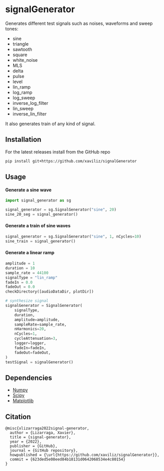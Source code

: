 # signalGenerator

Generates different test signals such as noises, waveforms and sweep tones:
* sine
* triangle
* sawtooth
* square
* white_noise
* MLS
* delta
* pulse
* level
* lin_ramp
* log_ramp
* log_sweep
* inverse_log_filter
* lin_sweep
* inverse_lin_filter

It also generates train of any kind of signal.

## Installation

For the latest releases install from the GitHub repo
```bash
pip install git+https://github.com/xaviliz/signalGenerator
```

## Usage

#### Generate a sine wave

```python
import signal_generator as sg

signal_generator = sg.SignalGenerator("sine", 20)
sine_20_seg = signal_generator()
```

#### Generate a train of sine waves

```python
signal_generator = sg.SignalGenerator("sine", 1, nCycles=10)
sine_train = signal_generator()
```

#### Generate a linear ramp

```python
amplitude = 1
duration = 10
sample_rate = 44100
signalType = "lin_ramp"
fadeIn = 0.0
fadeOut = 0.0
checkDirectory([audioDataDir, plotDir])

# synthesize signal
signalGenerator = SignalGenerator(
    signalType,
    duration,
    amplitude=amplitude,
    sampleRate=sample_rate,
    nHarmonics=20,
    nCycles=1,
    cycleAttenuation=3,
    logger=logger,
    fadeIn=fadeIn,
    fadeOut=fadeOut,
)
testSignal = signalGenerator()
```

## Dependencies

* [Numpy](http://www.numpy.org/)
* [Scipy](https://www.scipy.org/)
* [Matplotlib](https://matplotlib.org/)

## Citation

```text
@misc{xlizarraga2022signal-generator,
  author = {Lizarraga, Xavier},
  title = {signal-generator},
  year = {2022},
  publisher = {GitHub},
  journal = {GitHub repository},
  howpublished = {\url{https://github.com/xaviliz/signalGenerator}},
  commit = {623ded5e08eed84b18131d0642068534e4c80154}
}
```
